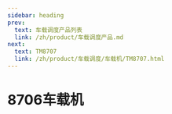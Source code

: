 ```yaml
---
sidebar: heading
prev:
  text: 车载调度产品列表
  link: /zh/product/车载调度产品.md
next:
  text: TM8707
  link: /zh/product/车载调度/车载机/TM8707.html
---
```



# 8706车载机
